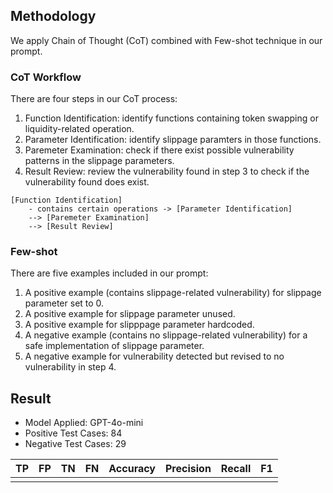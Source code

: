 ## Methodology

We apply Chain of Thought (CoT) combined with Few-shot technique in our prompt.

### CoT Workflow

There are four steps in our CoT process:

1. Function Identification: identify functions containing token swapping or liquidity-related operation.
2. Parameter Identification: identify slippage paramters in those functions.
3. Paremeter Examination: check if there exist possible vulnerability patterns in the slippage parameters.
4. Result Review: review the vulnerability found in step 3 to check if the vulnerability found does exist.

```
[Function Identification]
    - contains certain operations -> [Parameter Identification]
    --> [Paremeter Examination]
    --> [Result Review]
```

### Few-shot

There are five examples included in our prompt:

1. A positive example (contains slippage-related vulnerability) for slippage parameter set to 0.
2. A positive example for slippage parameter unused.
3. A positive example for slipppage parameter hardcoded.
4. A negative example (contains no slippage-related vulnerability) for a safe implementation of slippage parameter.
5. A negative example for vulnerability detected but revised to no vulnerability in step 4.

## Result

* Model Applied: GPT-4o-mini
* Positive Test Cases: 84
* Negative Test Cases: 29

|  TP  |  FP  |  TN  |  FN  | Accuracy | Precision | Recall | F1 |
| ---- | ---- | ---- | ---- | -------- | --------- | ------ | -- |
|      |      |      |      |          |           |        |    |